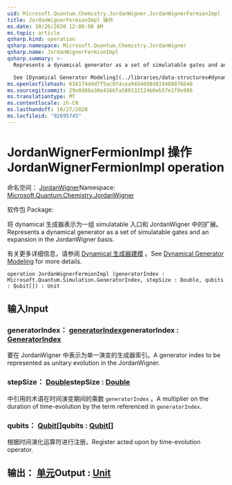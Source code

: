 ```yaml
---
uid: Microsoft.Quantum.Chemistry.JordanWigner.JordanWignerFermionImpl
title: JordanWignerFermionImpl 操作
ms.date: 10/26/2020 12:00:00 AM
ms.topic: article
qsharp.kind: operation
qsharp.namespace: Microsoft.Quantum.Chemistry.JordanWigner
qsharp.name: JordanWignerFermionImpl
qsharp.summary: >-
  Represents a dynamical generator as a set of simulatable gates and an expansion in the JordanWigner basis.

  See [Dynamical Generator Modeling](../libraries/data-structures#dynamical-generator-modeling) for more details.
ms.openlocfilehash: 616174d4d7f5ac8f4cea9454098d819468076648
ms.sourcegitcommit: 29e0d88a30e4166fa580132124b0eb57e1f0e986
ms.translationtype: MT
ms.contentlocale: zh-CN
ms.lasthandoff: 10/27/2020
ms.locfileid: "92695745"
---
```

# <a name="jordanwignerfermionimpl-operation"></a><span data-ttu-id="b35aa-102">JordanWignerFermionImpl 操作</span><span class="sxs-lookup"><span data-stu-id="b35aa-102">JordanWignerFermionImpl operation</span></span>

<span data-ttu-id="b35aa-103">命名空间： [JordanWigner](xref:Microsoft.Quantum.Chemistry.JordanWigner)</span><span class="sxs-lookup"><span data-stu-id="b35aa-103">Namespace: [Microsoft.Quantum.Chemistry.JordanWigner](xref:Microsoft.Quantum.Chemistry.JordanWigner)</span></span>

<span data-ttu-id="b35aa-104">软件包 [](https://nuget.org/packages/)</span><span class="sxs-lookup"><span data-stu-id="b35aa-104">Package: [](https://nuget.org/packages/)</span></span>


<span data-ttu-id="b35aa-105">将 dynamical 生成器表示为一组 simulatable 入口和 JordanWigner 中的扩展。</span><span class="sxs-lookup"><span data-stu-id="b35aa-105">Represents a dynamical generator as a set of simulatable gates and an expansion in the JordanWigner basis.</span></span>

<span data-ttu-id="b35aa-106">有关更多详细信息，请参阅 [Dynamical 生成器建模](../libraries/data-structures#dynamical-generator-modeling) 。</span><span class="sxs-lookup"><span data-stu-id="b35aa-106">See [Dynamical Generator Modeling](../libraries/data-structures#dynamical-generator-modeling) for more details.</span></span>

```qsharp
operation JordanWignerFermionImpl (generatorIndex : Microsoft.Quantum.Simulation.GeneratorIndex, stepSize : Double, qubits : Qubit[]) : Unit
```


## <a name="input"></a><span data-ttu-id="b35aa-107">输入</span><span class="sxs-lookup"><span data-stu-id="b35aa-107">Input</span></span>

### <a name="generatorindex--generatorindex"></a><span data-ttu-id="b35aa-108">generatorIndex： [generatorIndex](xref:Microsoft.Quantum.Simulation.GeneratorIndex)</span><span class="sxs-lookup"><span data-stu-id="b35aa-108">generatorIndex : [GeneratorIndex](xref:Microsoft.Quantum.Simulation.GeneratorIndex)</span></span>

<span data-ttu-id="b35aa-109">要在 JordanWigner 中表示为单一演变的生成器索引。</span><span class="sxs-lookup"><span data-stu-id="b35aa-109">A generator index to be represented as unitary evolution in the JordanWigner.</span></span>


### <a name="stepsize--double"></a><span data-ttu-id="b35aa-110">stepSize： [Double](xref:microsoft.quantum.lang-ref.double)</span><span class="sxs-lookup"><span data-stu-id="b35aa-110">stepSize : [Double](xref:microsoft.quantum.lang-ref.double)</span></span>

<span data-ttu-id="b35aa-111">中引用的术语在时间演变期间的乘数 `generatorIndex` 。</span><span class="sxs-lookup"><span data-stu-id="b35aa-111">A multiplier on the duration of time-evolution by the term referenced in `generatorIndex`.</span></span>


### <a name="qubits--qubit"></a><span data-ttu-id="b35aa-112">qubits： [Qubit](xref:microsoft.quantum.lang-ref.qubit)[]</span><span class="sxs-lookup"><span data-stu-id="b35aa-112">qubits : [Qubit](xref:microsoft.quantum.lang-ref.qubit)[]</span></span>

<span data-ttu-id="b35aa-113">根据时间演化运算符进行注册。</span><span class="sxs-lookup"><span data-stu-id="b35aa-113">Register acted upon by time-evolution operator.</span></span>



## <a name="output--unit"></a><span data-ttu-id="b35aa-114">输出： [单元](xref:microsoft.quantum.lang-ref.unit)</span><span class="sxs-lookup"><span data-stu-id="b35aa-114">Output : [Unit](xref:microsoft.quantum.lang-ref.unit)</span></span>

